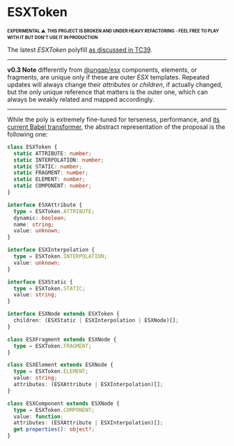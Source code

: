 # ESXToken

<sup><sub>**EXPERIMENTAL** ⚠</sub></sup> <sup><sub>**THIS PROJECT IS BROKEN AND UNDER HEAVY REFACTORING - FEEL FREE TO PLAY WITH IT BUT DON'T USE IT IN PRODUCTION**</sub></sup>

The latest *ESXToken* polyfill [as discussed in TC39](https://es.discourse.group/t/proposal-esx-as-core-js-feature/1511).

- - -

**v0.3 Note** differently from [@ungap/esx](https://github.com/ungap/esx#readme) components, elements, or fragments, are unique only if these are outer *ESX* templates. Repeated updates will always change their *attributes* or *children*, if actually changed, but the only unique reference that matters is the outer one, which can always be weakly related and mapped accordingly.

- - -

While the poly is extremely fine-tuned for terseness, performance, and [its current Babel transformer](https://github.com/ungap/babel-plugin-transform-esx), the abstract representation of the proposal is the following one:

```ts
class ESXToken {
  static ATTRIBUTE: number;
  static INTERPOLATION: number;
  static STATIC: number;
  static FRAGMENT: number;
  static ELEMENT: number;
  static COMPONENT: number;
}

interface ESXAttribute {
  type = ESXToken.ATTRIBUTE;
  dynamic: boolean;
  name: string;
  value: unknown;
}

interface ESXInterpolation {
  type = ESXToken.INTERPOLATION;
  value: unknown;
}

interface ESXStatic {
  type = ESXToken.STATIC;
  value: string;
}

interface ESXNode extends ESXToken {
  children: (ESXStatic | ESXInterpolation | ESXNode)[];
}

class ESXFragment extends ESXNode {
  type = ESXToken.FRAGMENT;
}

class ESXElement extends ESXNode {
  type = ESXToken.ELEMENT;
  value: string;
  attributes: (ESXAttribute | ESXInterpolation)[];
}

class ESXComponent extends ESXNode {
  type = ESXToken.COMPONENT;
  value: function;
  attributes: (ESXAttribute | ESXInterpolation)[];
  get properties(): object?;
}
```
